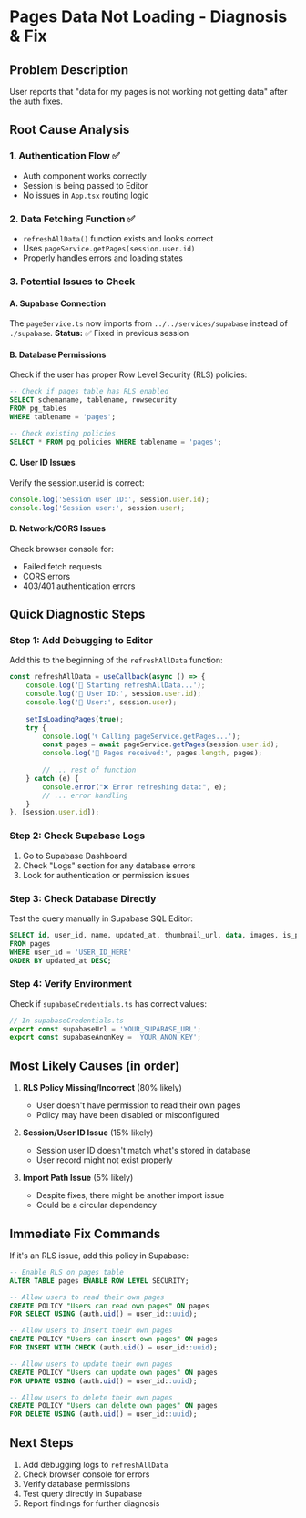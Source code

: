# Pages Data Not Loading - Diagnosis & Fix

## Problem Description
User reports that "data for my pages is not working not getting data" after the auth fixes.

## Root Cause Analysis

### 1. **Authentication Flow ✅**
- Auth component works correctly
- Session is being passed to Editor
- No issues in `App.tsx` routing logic

### 2. **Data Fetching Function ✅**
- `refreshAllData()` function exists and looks correct
- Uses `pageService.getPages(session.user.id)` 
- Properly handles errors and loading states

### 3. **Potential Issues to Check**

#### A. **Supabase Connection**
The `pageService.ts` now imports from `../../services/supabase` instead of `./supabase`. 
**Status:** ✅ Fixed in previous session

#### B. **Database Permissions**
Check if the user has proper Row Level Security (RLS) policies:
```sql
-- Check if pages table has RLS enabled
SELECT schemaname, tablename, rowsecurity 
FROM pg_tables 
WHERE tablename = 'pages';

-- Check existing policies
SELECT * FROM pg_policies WHERE tablename = 'pages';
```

#### C. **User ID Issues**
Verify the session.user.id is correct:
```typescript
console.log('Session user ID:', session.user.id);
console.log('Session user:', session.user);
```

#### D. **Network/CORS Issues**
Check browser console for:
- Failed fetch requests
- CORS errors
- 403/401 authentication errors

## Quick Diagnostic Steps

### Step 1: Add Debugging to Editor
Add this to the beginning of the `refreshAllData` function:

```typescript
const refreshAllData = useCallback(async () => {
    console.log('🔄 Starting refreshAllData...');
    console.log('📧 User ID:', session.user.id);
    console.log('👤 User:', session.user);
    
    setIsLoadingPages(true);
    try {
        console.log('📞 Calling pageService.getPages...');
        const pages = await pageService.getPages(session.user.id);
        console.log('📄 Pages received:', pages.length, pages);
        
        // ... rest of function
    } catch (e) {
        console.error("❌ Error refreshing data:", e);
        // ... error handling
    }
}, [session.user.id]);
```

### Step 2: Check Supabase Logs
1. Go to Supabase Dashboard
2. Check "Logs" section for any database errors
3. Look for authentication or permission issues

### Step 3: Check Database Directly
Test the query manually in Supabase SQL Editor:
```sql
SELECT id, user_id, name, updated_at, thumbnail_url, data, images, is_published, slug, custom_domain
FROM pages 
WHERE user_id = 'USER_ID_HERE'
ORDER BY updated_at DESC;
```

### Step 4: Verify Environment
Check if `supabaseCredentials.ts` has correct values:
```typescript
// In supabaseCredentials.ts
export const supabaseUrl = 'YOUR_SUPABASE_URL';
export const supabaseAnonKey = 'YOUR_ANON_KEY';
```

## Most Likely Causes (in order)

1. **RLS Policy Missing/Incorrect** (80% likely)
   - User doesn't have permission to read their own pages
   - Policy may have been disabled or misconfigured

2. **Session/User ID Issue** (15% likely)
   - Session user ID doesn't match what's stored in database
   - User record might not exist properly

3. **Import Path Issue** (5% likely)
   - Despite fixes, there might be another import issue
   - Could be a circular dependency

## Immediate Fix Commands

If it's an RLS issue, add this policy in Supabase:

```sql
-- Enable RLS on pages table
ALTER TABLE pages ENABLE ROW LEVEL SECURITY;

-- Allow users to read their own pages
CREATE POLICY "Users can read own pages" ON pages
FOR SELECT USING (auth.uid() = user_id::uuid);

-- Allow users to insert their own pages
CREATE POLICY "Users can insert own pages" ON pages
FOR INSERT WITH CHECK (auth.uid() = user_id::uuid);

-- Allow users to update their own pages
CREATE POLICY "Users can update own pages" ON pages
FOR UPDATE USING (auth.uid() = user_id::uuid);

-- Allow users to delete their own pages
CREATE POLICY "Users can delete own pages" ON pages
FOR DELETE USING (auth.uid() = user_id::uuid);
```

## Next Steps
1. Add debugging logs to `refreshAllData`
2. Check browser console for errors
3. Verify database permissions
4. Test query directly in Supabase
5. Report findings for further diagnosis
